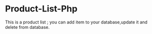 # Product-List-Php
This is a product list ; you can add item to your database,update it and delete from database.
